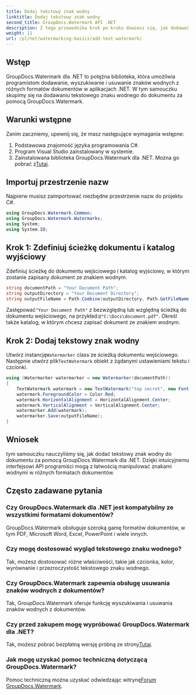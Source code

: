 ```yaml
---
title: Dodaj tekstowy znak wodny
linktitle: Dodaj tekstowy znak wodny
second_title: GroupDocs.Watermark API .NET
description: Z tego przewodnika krok po kroku dowiesz się, jak dodawać tekstowe znaki wodne do dokumentów za pomocą Groupdocs.
weight: 11
url: /pl/net/watermarking-basics/add-text-watermark/
---
```

## Wstęp
GroupDocs.Watermark dla .NET to potężna biblioteka, która umożliwia programistom dodawanie, wyszukiwanie i usuwanie znaków wodnych z różnych formatów dokumentów w aplikacjach .NET. W tym samouczku skupimy się na dodawaniu tekstowego znaku wodnego do dokumentu za pomocą GroupDocs.Watermark.
## Warunki wstępne
Zanim zaczniemy, upewnij się, że masz następujące wymagania wstępne:
1. Podstawowa znajomość języka programowania C#.
2. Program Visual Studio zainstalowany w systemie.
3.  Zainstalowana biblioteka GroupDocs.Watermark dla .NET. Można go pobrać z[Tutaj](https://releases.groupdocs.com/Watermark/net/).

## Importuj przestrzenie nazw
Najpierw musisz zaimportować niezbędne przestrzenie nazw do projektu C#.
```csharp
using GroupDocs.Watermark.Common;
using GroupDocs.Watermark.Watermarks;
using System;
using System.IO;
```
## Krok 1: Zdefiniuj ścieżkę dokumentu i katalog wyjściowy
Zdefiniuj ścieżkę do dokumentu wejściowego i katalog wyjściowy, w którym zostanie zapisany dokument ze znakiem wodnym.
```csharp
string documentPath = "Your Document Path";
string outputDirectory = "Your Document Directory";
string outputFileName = Path.Combine(outputDirectory, Path.GetFileName(documentPath));
```
 Zastępować`"Your Document Path"` z bezwzględną lub względną ścieżką do dokumentu wejściowego, na przykład:`@"C:\Docs\document.pdf"`. Określ także katalog, w którym chcesz zapisać dokument ze znakiem wodnym.
## Krok 2: Dodaj tekstowy znak wodny
 Utwórz instancję`Watermarker` class ze ścieżką dokumentu wejściowego. Następnie utwórz plik`TextWatermark` obiekt z żądanymi ustawieniami tekstu i czcionki.
```csharp
using (Watermarker watermarker = new Watermarker(documentPath))
{
    TextWatermark watermark = new TextWatermark("top secret", new Font("Arial", 36));
    watermark.ForegroundColor = Color.Red;
    watermark.HorizontalAlignment = HorizontalAlignment.Center;
    watermark.VerticalAlignment = VerticalAlignment.Center;
    watermarker.Add(watermark);
    watermarker.Save(outputFileName);
}
```

## Wniosek
tym samouczku nauczyliśmy się, jak dodać tekstowy znak wodny do dokumentu za pomocą GroupDocs.Watermark dla .NET. Dzięki intuicyjnemu interfejsowi API programiści mogą z łatwością manipulować znakami wodnymi w różnych formatach dokumentów.
## Często zadawane pytania
### Czy GroupDocs.Watermark dla .NET jest kompatybilny ze wszystkimi formatami dokumentów?
GroupDocs.Watermark obsługuje szeroką gamę formatów dokumentów, w tym PDF, Microsoft Word, Excel, PowerPoint i wiele innych.
### Czy mogę dostosować wygląd tekstowego znaku wodnego?
Tak, możesz dostosować różne właściwości, takie jak czcionka, kolor, wyrównanie i przezroczystość tekstowego znaku wodnego.
### Czy GroupDocs.Watermark zapewnia obsługę usuwania znaków wodnych z dokumentów?
Tak, GroupDocs.Watermark oferuje funkcję wyszukiwania i usuwania znaków wodnych z dokumentów.
### Czy przed zakupem mogę wypróbować GroupDocs.Watermark dla .NET?
 Tak, możesz pobrać bezpłatną wersję próbną ze strony[Tutaj](https://releases.groupdocs.com/).
### Jak mogę uzyskać pomoc techniczną dotyczącą GroupDocs.Watermark?
 Pomoc techniczną można uzyskać odwiedzając witrynę[Forum GroupDocs.Watermark](https://forum.groupdocs.com/c/watermark/19).